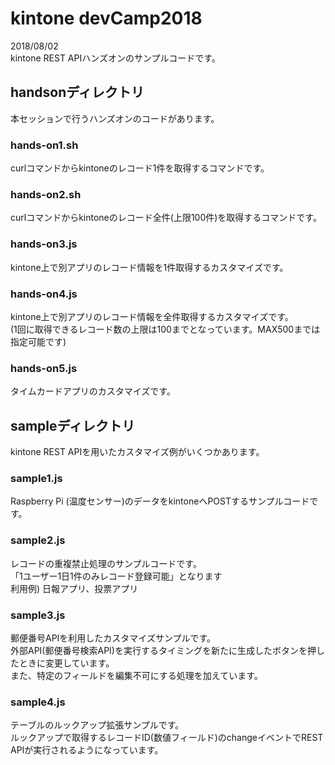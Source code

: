 # kintone devCamp2018

2018/08/02 <br>
kintone REST APIハンズオンのサンプルコードです。

## handsonディレクトリ

本セッションで行うハンズオンのコードがあります。

### hands-on1.sh

curlコマンドからkintoneのレコード1件を取得するコマンドです。

### hands-on2.sh

curlコマンドからkintoneのレコード全件(上限100件)を取得するコマンドです。

### hands-on3.js

kintone上で別アプリのレコード情報を1件取得するカスタマイズです。

### hands-on4.js

kintone上で別アプリのレコード情報を全件取得するカスタマイズです。<br>
(1回に取得できるレコード数の上限は100までとなっています。MAX500までは指定可能です)

### hands-on5.js

タイムカードアプリのカスタマイズです。

## sampleディレクトリ

kintone REST APIを用いたカスタマイズ例がいくつかあります。

### sample1.js

Raspberry Pi (温度センサー)のデータをkintoneへPOSTするサンプルコードです。

### sample2.js

レコードの重複禁止処理のサンプルコードです。<br>
「1ユーザー1日1件のみレコード登録可能」となります<br>
利用例) 日報アプリ、投票アプリ

### sample3.js

郵便番号APIを利用したカスタマイズサンプルです。<br>
外部API(郵便番号検索API)を実行するタイミングを新たに生成したボタンを押したときに変更しています。<br>
また、特定のフィールドを編集不可にする処理を加えています。

### sample4.js

テーブルのルックアップ拡張サンプルです。<br>
ルックアップで取得するレコードID(数値フィールド)のchangeイベントでREST APIが実行されるようになっています。<br>
